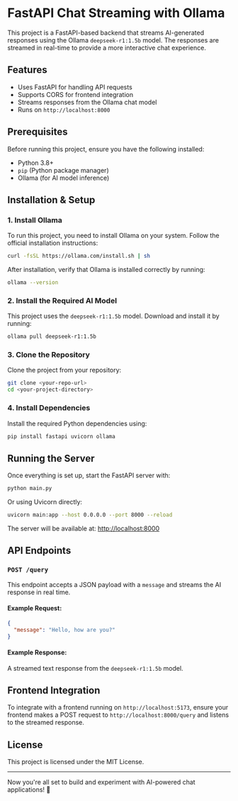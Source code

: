 # FastAPI Chat Streaming with Ollama

This project is a FastAPI-based backend that streams AI-generated responses using the Ollama `deepseek-r1:1.5b` model. The responses are streamed in real-time to provide a more interactive chat experience.

## Features
- Uses FastAPI for handling API requests
- Supports CORS for frontend integration
- Streams responses from the Ollama chat model
- Runs on `http://localhost:8000`

## Prerequisites
Before running this project, ensure you have the following installed:
- Python 3.8+
- `pip` (Python package manager)
- Ollama (for AI model inference)

## Installation & Setup

### 1. Install Ollama
To run this project, you need to install Ollama on your system. Follow the official installation instructions:

```sh
curl -fsSL https://ollama.com/install.sh | sh
```

After installation, verify that Ollama is installed correctly by running:

```sh
ollama --version
```

### 2. Install the Required AI Model
This project uses the `deepseek-r1:1.5b` model. Download and install it by running:

```sh
ollama pull deepseek-r1:1.5b
```

### 3. Clone the Repository
Clone the project from your repository:

```sh
git clone <your-repo-url>
cd <your-project-directory>
```

### 4. Install Dependencies
Install the required Python dependencies using:

```sh
pip install fastapi uvicorn ollama
```

## Running the Server
Once everything is set up, start the FastAPI server with:

```sh
python main.py
```

Or using Uvicorn directly:

```sh
uvicorn main:app --host 0.0.0.0 --port 8000 --reload
```

The server will be available at: [http://localhost:8000](http://localhost:8000)

## API Endpoints

### `POST /query`
This endpoint accepts a JSON payload with a `message` and streams the AI response in real time.

#### Example Request:
```json
{
  "message": "Hello, how are you?"
}
```

#### Example Response:
A streamed text response from the `deepseek-r1:1.5b` model.

## Frontend Integration
To integrate with a frontend running on `http://localhost:5173`, ensure your frontend makes a POST request to `http://localhost:8000/query` and listens to the streamed response.

## License
This project is licensed under the MIT License.

---

Now you're all set to build and experiment with AI-powered chat applications! 🚀

